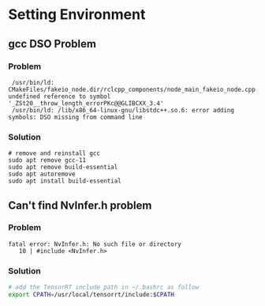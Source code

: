# Setting Environment

## gcc DSO Problem

### Problem
```
 /usr/bin/ld: CMakeFiles/fakeio_node.dir/rclcpp_components/node_main_fakeio_node.cpp.o: undefined reference to symbol '_ZSt20__throw_length_errorPKc@@GLIBCXX_3.4'
 /usr/bin/ld: /lib/x86_64-linux-gnu/libstdc++.so.6: error adding symbols: DSO missing from command line
```

### Solution
```shell
# remove and reinstall gcc 
sudo apt remove gcc-11
sudo apt remove build-essential
sudo apt autoremove
sudo apt install build-essential
```

## Can't find NvInfer.h problem

### Problem
```
fatal error: NvInfer.h: No such file or directory
   10 | #include <NvInfer.h>
```

### Solution
```bash
# add the TensorRT include path in ~/.bashrc as follow
export CPATH=/usr/local/tensorrt/include:$CPATH
```